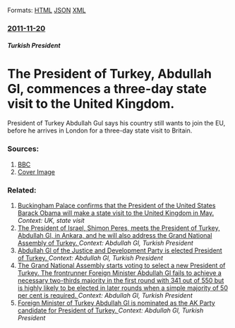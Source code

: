 
Formats: [HTML](/news/2011/11/20/the-president-of-turkey-abdullah-gul-commences-a-three-day-state-visit-to-the-united-kingdom.html)  [JSON](/news/2011/11/20/the-president-of-turkey-abdullah-gul-commences-a-three-day-state-visit-to-the-united-kingdom.json)  [XML](/news/2011/11/20/the-president-of-turkey-abdullah-gul-commences-a-three-day-state-visit-to-the-united-kingdom.xml)  

### [2011-11-20](/news/2011/11/20/index.md)

##### Turkish President
# The President of Turkey, Abdullah Gl, commences a three-day state visit to the United Kingdom. 

President of Turkey Abdullah Gul says his country still wants to join the EU, before he arrives in London for a three-day state visit to Britain.


### Sources:

1. [BBC](http://www.bbc.co.uk/news/uk-15809306)
1. [Cover Image](https://ichef-1.bbci.co.uk/news/1024/media/images/56821000/jpg/_56821944_gulreuters.jpg)

### Related:

1. [Buckingham Palace confirms that the President of the United States Barack Obama will make a state visit to the United Kingdom in May. ](/news/2011/02/17/buckingham-palace-confirms-that-the-president-of-the-united-states-barack-obama-will-make-a-state-visit-to-the-united-kingdom-in-may.md) _Context: UK, state visit_
2. [ The President of Israel, Shimon Peres, meets the President of Turkey, Abdullah Gl, in Ankara, and he will also address the Grand National Assembly of Turkey. ](/news/2007/11/13/the-president-of-israel-shimon-peres-meets-the-president-of-turkey-abdullah-gul-in-ankara-and-he-will-also-address-the-grand-national.md) _Context: Abdullah Gl, Turkish President_
3. [ Abdullah Gl of the Justice and Development Party is elected President of Turkey. ](/news/2007/08/28/abdullah-gul-of-the-justice-and-development-party-is-elected-president-of-turkey.md) _Context: Abdullah Gl, Turkish President_
4. [ The Grand National Assembly starts voting to select a new President of Turkey. The frontrunner Foreign Minister Abdullah Gl fails to achieve a necessary two-thirds majority in the first round with 341 out of 550 but is highly likely to be elected in later rounds when a simple majority of 50 per cent is required. ](/news/2007/08/20/the-grand-national-assembly-starts-voting-to-select-a-new-president-of-turkey-the-frontrunner-foreign-minister-abdullah-gul-fails-to-achie.md) _Context: Abdullah Gl, Turkish President_
5. [ Foreign Minister of Turkey Abdullah Gl is nominated as the AK Party candidate for President of Turkey. ](/news/2007/04/24/foreign-minister-of-turkey-abdullah-gul-is-nominated-as-the-ak-party-candidate-for-president-of-turkey.md) _Context: Abdullah Gl, Turkish President_
